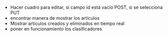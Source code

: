 - Hacer cuadro para editar, si campo id está vacío POST, si se selecciona PUT
- encontrar manera de mostrar los artículos
- Mostrar artículos creados y eliminados en tiempo real
- poner en funcionamiento los clasificadores
